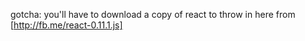 gotcha: you'll have to download a copy of react to throw in here from [http://fb.me/react-0.11.1.js]
